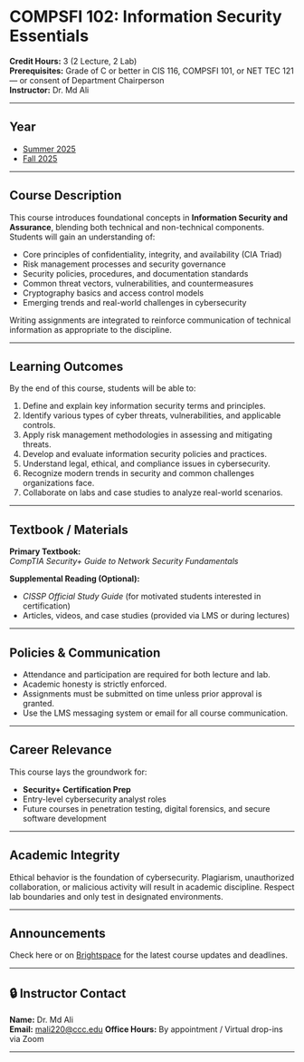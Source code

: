 # COMPSFI 102: Information Security Essentials

**Credit Hours:** 3 (2 Lecture, 2 Lab)  
**Prerequisites:** Grade of C or better in CIS 116, COMPSFI 101, or NET TEC 121 — or consent of Department Chairperson  
**Instructor:** Dr. Md Ali  

---

## Year
- [Summer 2025](2025/Summer/)
- [Fall 2025](2025/Fall/)

--- 

## Course Description

This course introduces foundational concepts in **Information Security and Assurance**, blending both technical and non-technical components. Students will gain an understanding of:

- Core principles of confidentiality, integrity, and availability (CIA Triad)
- Risk management processes and security governance
- Security policies, procedures, and documentation standards
- Common threat vectors, vulnerabilities, and countermeasures
- Cryptography basics and access control models
- Emerging trends and real-world challenges in cybersecurity

Writing assignments are integrated to reinforce communication of technical information as appropriate to the discipline.

---

## Learning Outcomes

By the end of this course, students will be able to:

1. Define and explain key information security terms and principles.
2. Identify various types of cyber threats, vulnerabilities, and applicable controls.
3. Apply risk management methodologies in assessing and mitigating threats.
4. Develop and evaluate information security policies and practices.
5. Understand legal, ethical, and compliance issues in cybersecurity.
6. Recognize modern trends in security and common challenges organizations face.
7. Collaborate on labs and case studies to analyze real-world scenarios.

---

## Textbook / Materials

**Primary Textbook:**  
*CompTIA Security+ Guide to Network Security Fundamentals*  

**Supplemental Reading (Optional):**

- *CISSP Official Study Guide* (for motivated students interested in certification)
- Articles, videos, and case studies (provided via LMS or during lectures)

---

## Policies & Communication

- Attendance and participation are required for both lecture and lab.
- Academic honesty is strictly enforced.
- Assignments must be submitted on time unless prior approval is granted.
- Use the LMS messaging system or email for all course communication.

---

## Career Relevance

This course lays the groundwork for:

- **Security+ Certification Prep**
- Entry-level cybersecurity analyst roles
- Future courses in penetration testing, digital forensics, and secure software development

---

## Academic Integrity

Ethical behavior is the foundation of cybersecurity. Plagiarism, unauthorized collaboration, or malicious activity will result in academic discipline. Respect lab boundaries and only test in designated environments.

---

## Announcements

Check here or on [Brightspace](https://brightspace.ccc.edu) for the latest course updates and deadlines.

---

## 🔒 Instructor Contact

**Name:** Dr. Md Ali  
**Email:** mali220@ccc.edu 
**Office Hours:** By appointment / Virtual drop-ins via Zoom

--- 

